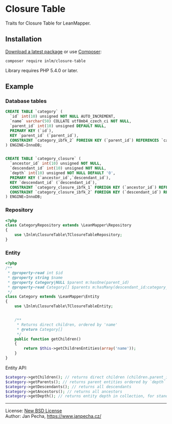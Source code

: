 
# Closure Table

Traits for Closure Table for LeanMapper.


## Installation

[Download a latest package](https://github.com/inlm/closure-table/releases) or use [Composer](http://getcomposer.org/):

```
composer require inlm/closure-table
```

Library requires PHP 5.4.0 or later.


## Example

### Database tables

``` sql
CREATE TABLE `category` (
  `id` int(10) unsigned NOT NULL AUTO_INCREMENT,
  `name` varchar(50) COLLATE utf8mb4_czech_ci NOT NULL,
  `parent_id` int(10) unsigned DEFAULT NULL,
  PRIMARY KEY (`id`),
  KEY `parent_id` (`parent_id`),
  CONSTRAINT `category_ibfk_2` FOREIGN KEY (`parent_id`) REFERENCES `category` (`id`)
) ENGINE=InnoDB;


CREATE TABLE `category_closure` (
  `ancestor_id` int(10) unsigned NOT NULL,
  `descendant_id` int(10) unsigned NOT NULL,
  `depth` int(10) unsigned NOT NULL DEFAULT '0',
  PRIMARY KEY (`ancestor_id`,`descendant_id`),
  KEY `descendant_id` (`descendant_id`),
  CONSTRAINT `category_closure_ibfk_1` FOREIGN KEY (`ancestor_id`) REFERENCES `category` (`id`),
  CONSTRAINT `category_closure_ibfk_2` FOREIGN KEY (`descendant_id`) REFERENCES `category` (`id`)
) ENGINE=InnoDB;
```


### Repository

``` php
<?php
class CategoryRepository extends \LeanMapper\Repository
{
	use \Inlm\ClosureTable\TClosureTableRepository;
}
```


### Entity

``` php
<?php
/**
 * @property-read int $id
 * @property string $name
 * @property Category|NULL $parent m:hasOne(parent_id)
 * @property-read Category[] $parents m:hasMany(descendant_id:category_closure:ancestor_id:category)  [optional]
 */
class Category extends \LeanMapper\Entity
{
	use \Inlm\ClosureTable\TClosureTableEntity;


	/**
	 * Returns direct children, ordered by 'name'
	 * @return Category[]
	 */
	public function getChildren()
	{
		return $this->getChildrenEntities(array('name'));
	}
}
```

Entity API:

``` php
$category->getChildren(); // returns direct children (children.parent_id = category.id)
$category->getParents(); // returns parent entities ordered by `depth` (from root)
$category->getDescendants(); // returns all descendants
$category->getAncestors(); // returns all ancestors
$category->getDepth(); // returns entity depth in collection, for standalone entity returns 0
```

------------------------------

License: [New BSD License](license.md)
<br>Author: Jan Pecha, https://www.janpecha.cz/
